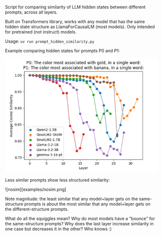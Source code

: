 Script for comparing similarity of LLM hidden states between different prompts, across all layers.

Built on Transformers library, works with any model that has the same hidden state structure as LlamaForCausalLM (most models). Only intended for pretrained (not instruct) models.

Usage: `uv run prompt_hidden_similarity.py`

Example comparing hidden states for prompts P0 and P1:

![sim](examples/sim.png)

Less similar prompts show less structured similarity:

![nosim][examples/nosim.png]

Note magnitude: the least similar that any model+layer gets on the same-structure prompts is about the most similar that any model+layer gets on the different-structure prompts.

What do all the squiggles mean? Why do most models have a "bounce" for the same-structure prompts? Why does the last layer increase similarity in one case but decreases it in the other? Who knows :)